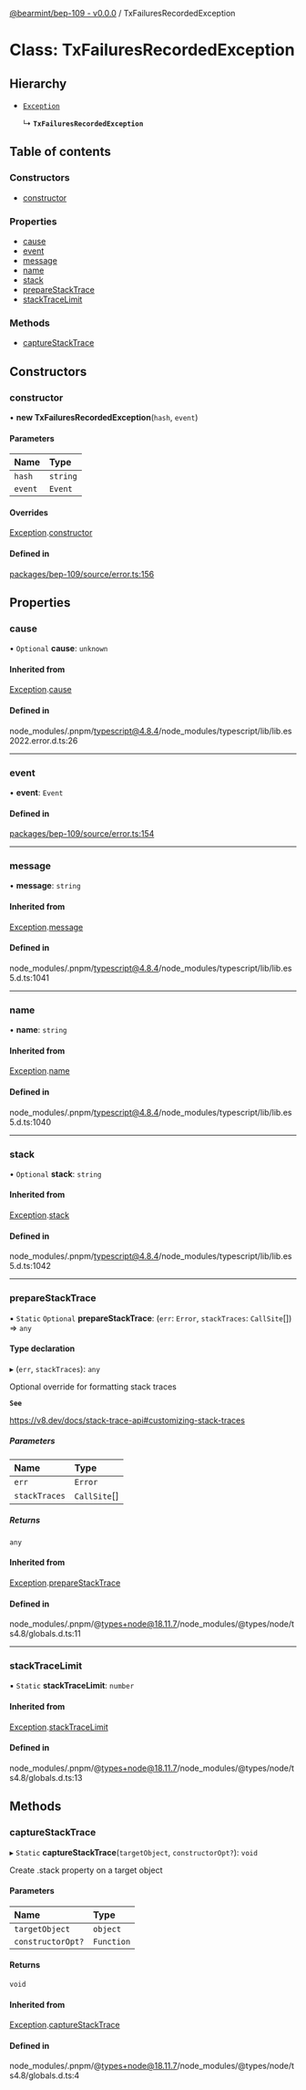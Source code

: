 [@bearmint/bep-109 - v0.0.0](../README.md) / TxFailuresRecordedException

# Class: TxFailuresRecordedException

## Hierarchy

- [`Exception`](Exception.md)

  ↳ **`TxFailuresRecordedException`**

## Table of contents

### Constructors

- [constructor](TxFailuresRecordedException.md#constructor)

### Properties

- [cause](TxFailuresRecordedException.md#cause)
- [event](TxFailuresRecordedException.md#event)
- [message](TxFailuresRecordedException.md#message)
- [name](TxFailuresRecordedException.md#name)
- [stack](TxFailuresRecordedException.md#stack)
- [prepareStackTrace](TxFailuresRecordedException.md#preparestacktrace)
- [stackTraceLimit](TxFailuresRecordedException.md#stacktracelimit)

### Methods

- [captureStackTrace](TxFailuresRecordedException.md#capturestacktrace)

## Constructors

### constructor

• **new TxFailuresRecordedException**(`hash`, `event`)

#### Parameters

| Name | Type |
| :------ | :------ |
| `hash` | `string` |
| `event` | `Event` |

#### Overrides

[Exception](Exception.md).[constructor](Exception.md#constructor)

#### Defined in

[packages/bep-109/source/error.ts:156](https://github.com/bearmint/bearmint/blob/main/packages/bep-109/source/error.ts#L156)

## Properties

### cause

• `Optional` **cause**: `unknown`

#### Inherited from

[Exception](Exception.md).[cause](Exception.md#cause)

#### Defined in

node_modules/.pnpm/typescript@4.8.4/node_modules/typescript/lib/lib.es2022.error.d.ts:26

___

### event

• **event**: `Event`

#### Defined in

[packages/bep-109/source/error.ts:154](https://github.com/bearmint/bearmint/blob/main/packages/bep-109/source/error.ts#L154)

___

### message

• **message**: `string`

#### Inherited from

[Exception](Exception.md).[message](Exception.md#message)

#### Defined in

node_modules/.pnpm/typescript@4.8.4/node_modules/typescript/lib/lib.es5.d.ts:1041

___

### name

• **name**: `string`

#### Inherited from

[Exception](Exception.md).[name](Exception.md#name)

#### Defined in

node_modules/.pnpm/typescript@4.8.4/node_modules/typescript/lib/lib.es5.d.ts:1040

___

### stack

• `Optional` **stack**: `string`

#### Inherited from

[Exception](Exception.md).[stack](Exception.md#stack)

#### Defined in

node_modules/.pnpm/typescript@4.8.4/node_modules/typescript/lib/lib.es5.d.ts:1042

___

### prepareStackTrace

▪ `Static` `Optional` **prepareStackTrace**: (`err`: `Error`, `stackTraces`: `CallSite`[]) => `any`

#### Type declaration

▸ (`err`, `stackTraces`): `any`

Optional override for formatting stack traces

**`See`**

https://v8.dev/docs/stack-trace-api#customizing-stack-traces

##### Parameters

| Name | Type |
| :------ | :------ |
| `err` | `Error` |
| `stackTraces` | `CallSite`[] |

##### Returns

`any`

#### Inherited from

[Exception](Exception.md).[prepareStackTrace](Exception.md#preparestacktrace)

#### Defined in

node_modules/.pnpm/@types+node@18.11.7/node_modules/@types/node/ts4.8/globals.d.ts:11

___

### stackTraceLimit

▪ `Static` **stackTraceLimit**: `number`

#### Inherited from

[Exception](Exception.md).[stackTraceLimit](Exception.md#stacktracelimit)

#### Defined in

node_modules/.pnpm/@types+node@18.11.7/node_modules/@types/node/ts4.8/globals.d.ts:13

## Methods

### captureStackTrace

▸ `Static` **captureStackTrace**(`targetObject`, `constructorOpt?`): `void`

Create .stack property on a target object

#### Parameters

| Name | Type |
| :------ | :------ |
| `targetObject` | `object` |
| `constructorOpt?` | `Function` |

#### Returns

`void`

#### Inherited from

[Exception](Exception.md).[captureStackTrace](Exception.md#capturestacktrace)

#### Defined in

node_modules/.pnpm/@types+node@18.11.7/node_modules/@types/node/ts4.8/globals.d.ts:4
